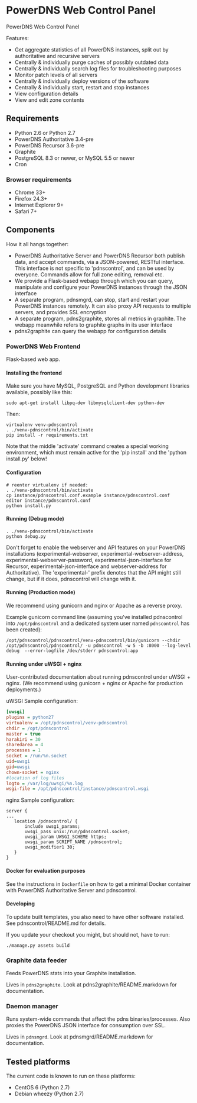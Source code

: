 # PowerDNS Web Control Panel

PowerDNS Web Control Panel

Features:
* Get aggregate statistics of all PowerDNS instances, split out by authoritative and recursive servers
* Centrally & individually purge caches of possibly outdated data
* Centrally & individually search log files for troubleshooting purposes
* Monitor patch levels of all servers
* Centrally & individually deploy versions of the software
* Centrally & individually start, restart and stop instances
* View configuration details
* View and edit zone contents

## Requirements

* Python 2.6 or Python 2.7
* PowerDNS Authoritative 3.4-pre
* PowerDNS Recursor 3.6-pre
* Graphite
* PostgreSQL 8.3 or newer, or MySQL 5.5 or newer
* Cron

### Browser requirements

* Chrome 33+
* Firefox 24.3+
* Internet Explorer 9+
* Safari 7+

## Components

How it all hangs together:

* PowerDNS Authoritative Server and PowerDNS Recursor both publish data, and accept commands, via a
  JSON-powered, RESTful interface. This interface is not specific to 'pdnscontrol', and can be used
  by everyone. Commands allow for full zone editing, removal etc.
* We provide a Flask-based webapp through which you can query, manipulate and configure your PowerDNS instances 
  through the JSON interface
* A separate program, pdnsmgrd, can stop, start and restart your PowerDNS instances remotely. It can also proxy API requests to multiple servers, and provides SSL encryption
* A separate program, pdns2graphite, stores all metrics in graphite. The webapp meanwhile refers to graphite graphs
  in its user interface
* pdns2graphite can query the webapp for configuration details

### PowerDNS Web Frontend

Flask-based web app.

#### Installing the frontend

Make sure you have MySQL, PostgreSQL and Python development libraries available, possibly like this:

    sudo apt-get install libpq-dev libmysqlclient-dev python-dev

Then:

    virtualenv venv-pdnscontrol
    . ./venv-pdnscontrol/bin/activate
    pip install -r requirements.txt

Note that the middle 'activate' command creates a special working environment, which must remain active for
the 'pip install' and the 'python install.py' below!

#### Configuration

    # reenter virtualenv if needed:
    . ./venv-pdnscontrol/bin/activate
    cp instance/pdnscontrol.conf.example instance/pdnscontrol.conf
    editor instance/pdnscontrol.conf
    python install.py


#### Running (Debug mode)

    . ./venv-pdnscontrol/bin/activate
    python debug.py

Don't forget to enable the webserver and API features on your PowerDNS installations (experimental-webserver, experimental-webserver-address, experimental-webserver-password, experimental-json-interface for Recursor, experimental-json-interface and webserver-address for Authoritative). The 'experimental-' prefix denotes that the API might still change, but if it does, pdnscontrol will change with it.

#### Running (Production mode)

We recommend using gunicorn and nginx or Apache as a reverse proxy.

Example gunicorn command line (assuming you've installed pdnscontrol into `/opt/pdnscontrol` and a dedicated system user named `pdnscontrol` has been created):

```
/opt/pdnscontrol/pdnscontrol/venv-pdnscontrol/bin/gunicorn --chdir /opt/pdnscontrol/pdnscontrol/ -u pdnscontrol -w 5 -b :8000 --log-level debug  --error-logfile /dev/stderr pdnscontrol:app
```

#### Running under uWSGI + nginx

User-contributed documentation about running pdnscontrol under uWSGI + nginx. (We recommend using gunicorn + nginx or Apache for production deployments.)

uWSGI Sample configuration:

```ini
[uwsgi]
plugins = python27
virtualenv = /opt/pdnscontrol/venv-pdnscontrol
chdir = /opt/pdnscontrol
master = true
harakiri = 30
sharedarea = 4
processes = 1
socket = /run/%n.socket
uid=uwsgi
gid=uwsgi
chown-socket = nginx
#location of log files
logto = /var/log/uwsgi/%n.log
wsgi-file = /opt/pdnscontrol/instance/pdnscontrol.wsgi
```

nginx Sample configuration:

```
server {
...
   location /pdnscontrol/ {
       include uwsgi_params;
       uwsgi_pass unix:/run/pdnscontrol.socket;
       uwsgi_param UWSGI_SCHEME https;
       uwsgi_param SCRIPT_NAME /pdnscontrol;
       uwsgi_modifier1 30;
   }
}
```


#### Docker for evaluation purposes

See the instructions in `Dockerfile` on how to get a minimal Docker container with PowerDNS Authoritative Server and pdnscontrol.

#### Developing

To update built templates, you also need to have other software installed.
See pdnscontrol/README.md for details.

If you update your checkout you might, but should not, have to run:

    ./manage.py assets build

### Graphite data feeder

Feeds PowerDNS stats into your Graphite installation.

Lives in `pdns2graphite`. Look at pdns2graphite/README.markdown for documentation.


### Daemon manager

Runs system-wide commands that affect the pdns binaries/processes.
Also proxies the PowerDNS JSON interface for consumption over SSL.

Lives in `pdnsmgrd`. Look at pdnsmgrd/README.markdown for documentation.


## Tested platforms

The current code is known to run on these platforms:

* CentOS 6 (Python 2.7)
* Debian wheezy (Python 2.7)

